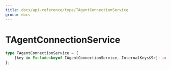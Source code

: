 ```yaml
---
title: docs/api-reference/type/TAgentConnectionService
group: docs
---
```


# TAgentConnectionService

```ts
type TAgentConnectionService = {
    [key in Exclude<keyof IAgentConnectionService, InternalKeys$9>]: unknown;
};
```


